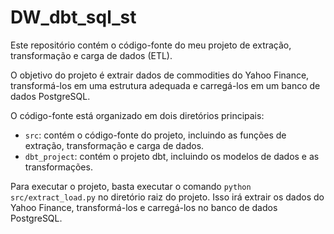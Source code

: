# DW_dbt_sql_st

Este repositório contém o código-fonte do meu projeto de extração, transformação e carga de dados (ETL).

O objetivo do projeto é extrair dados de commodities do Yahoo Finance, transformá-los em uma estrutura adequada e carregá-los em um banco de dados PostgreSQL.

O código-fonte está organizado em dois diretórios principais:

* `src`: contém o código-fonte do projeto, incluindo as funções de extração, transformação e carga de dados.
* `dbt_project`: contém o projeto dbt, incluindo os modelos de dados e as transformações.

Para executar o projeto, basta executar o comando `python src/extract_load.py` no diretório raiz do projeto. Isso irá extrair os dados do Yahoo Finance, transformá-los e carregá-los no banco de dados PostgreSQL.
